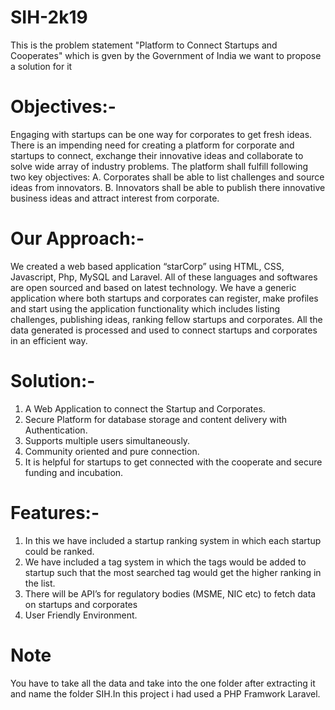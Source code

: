 # SIH-2k19
 This is the problem statement "Platform to Connect Startups and Cooperates" which is gven by the Government of India we want to propose a solution for it
# Objectives:- 
Engaging with startups can be one way for corporates to get fresh ideas. There is an impending need for creating a platform for corporate and startups to connect, exchange their innovative ideas and collaborate to solve wide array of industry problems. The platform shall fulfill following two key objectives:
A. Corporates shall be able to list challenges and source ideas from innovators.
B. Innovators shall be able to publish there innovative business ideas and attract interest from corporate.

# Our Approach:-
We created a  web based application “starCorp” using HTML, CSS, Javascript, Php, MySQL and Laravel. All of these languages and softwares are open sourced and based on latest technology. We have a generic application where both startups and corporates can register, make profiles and start using the application functionality which includes listing challenges, publishing ideas, ranking fellow startups and corporates. All the data generated is processed and used to connect startups and corporates in an efficient way.

# Solution:-
1) A Web Application to connect the Startup and Corporates. 
2) Secure Platform for database storage and content delivery with Authentication.
3) Supports multiple users simultaneously.
4) Community oriented and pure connection.
5) It is helpful for startups to get connected with the cooperate and secure funding and incubation.

# Features:-
1) In this we have included a startup ranking system in which each startup could be ranked.
2) We have included a tag system in which the tags would be added to startup such that the most searched tag would get the higher ranking in the list.
3) There will be API’s for regulatory bodies (MSME, NIC etc) to fetch data on startups and corporates
4) User Friendly Environment.


# Note
You have to take all the data and take into the one folder after extracting it and name the folder SIH.In this project i had used a PHP Framwork Laravel.
